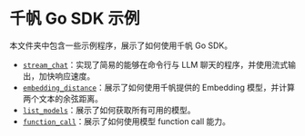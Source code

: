 # 千帆 Go SDK 示例

本文件夹中包含一些示例程序，展示了如何使用千帆 Go SDK。

- [`stream_chat`](./stream_chat/main.go)：实现了简易的能够在命令行与 LLM 聊天的程序，并使用流式输出，加快响应速度。
- [`embedding_distance`](./embedding_distance/main.go)：展示了如何使用千帆提供的 Embedding 模型，并计算两个文本的余弦距离。
- [`list_models`](./list_model/main.go)：展示了如何获取所有可用的模型。
- [`function_call`](./function_call/main.go)：展示了如何使用模型 function call 能力。